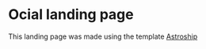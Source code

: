 # Ocial landing page

This landing page was made using the template [Astroship](https://github.com/surjithctly/astroship)
